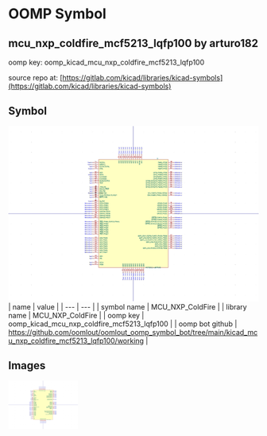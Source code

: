 # OOMP Symbol  
## mcu_nxp_coldfire_mcf5213_lqfp100  by arturo182  
  
oomp key: oomp_kicad_mcu_nxp_coldfire_mcf5213_lqfp100  
  
source repo at: [https://gitlab.com/kicad/libraries/kicad-symbols](https://gitlab.com/kicad/libraries/kicad-symbols)  
## Symbol  
  
[![working.png](working_600.png)](working.png)  
| name | value | 
| --- | --- | 
| symbol name | MCU_NXP_ColdFire | 
| library name | MCU_NXP_ColdFire | 
| oomp key | oomp_kicad_mcu_nxp_coldfire_mcf5213_lqfp100 | 
| oomp bot github | https://github.com/oomlout/oomlout_oomp_symbol_bot/tree/main/kicad_mcu_nxp_coldfire_mcf5213_lqfp100/working | 
## Images  
  
[![working.png](working_140.png)](working.png)  
